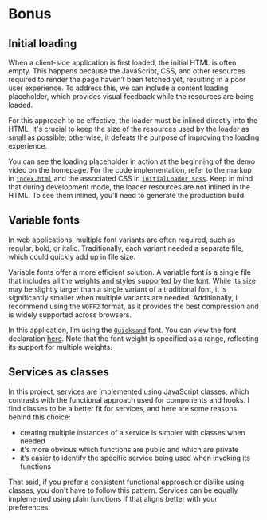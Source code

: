 # Bonus

## Initial loading

When a client-side application is first loaded, the initial HTML is often empty. This happens because the JavaScript, CSS, and other resources required to render the page haven’t been fetched yet, resulting in a poor user experience. To address this, we can include a content loading placeholder, which provides visual feedback while the resources are being loaded.

For this approach to be effective, the loader must be inlined directly into the HTML. It's crucial to keep the size of the resources used by the loader as small as possible; otherwise, it defeats the purpose of improving the loading experience.

You can see the loading placeholder in action at the beginning of the demo video on the homepage. For the code implementation, refer to the markup in [`index.html`](../src/index.html) and the associated CSS in [`initialLoader.scss`](../src/styles/initialLoader.scss). Keep in mind that during development mode, the loader resources are not inlined in the HTML. To see them inlined, you’ll need to generate the production build.

## Variable fonts

In web applications, multiple font variants are often required, such as regular, bold, or italic. Traditionally, each variant needed a separate file, which could quickly add up in file size.

Variable fonts offer a more efficient solution. A variable font is a single file that includes all the weights and styles supported by the font. While its size may be slightly larger than a single variant of a traditional font, it is significantly smaller when multiple variants are needed. Additionally, I recommend using the `WOFF2` format, as it provides the best compression and is widely supported across browsers.

In this application, I’m using the [`Quicksand`](../src/assets/fonts/quicksand-variable.woff2) font. You can view the font declaration [here](../src/styles/fontDeclaration/quicksand.scss). Note that the font weight is specified as a range, reflecting its support for multiple weights.

## Services as classes

In this project, services are implemented using JavaScript classes, which contrasts with the functional approach used for components and hooks. I find classes to be a better fit for services, and here are some reasons behind this choice:

- creating multiple instances of a service is simpler with classes when needed
- it's more obvious which functions are public and which are private
- it’s easier to identify the specific service being used when invoking its functions

That said, if you prefer a consistent functional approach or dislike using classes, you don't have to follow this pattern. Services can be equally implemented using plain functions if that aligns better with your preferences.
